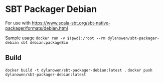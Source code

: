 # SBT Packager Debian

For use with https://www.scala-sbt.org/sbt-native-packager/formats/debian.html

Sample usage
`docker run -v $(pwd):/root --rm dylanowen/sbt-packager-debian sbt debian:packageBin`

## Build
`docker build -t dylanowen/sbt-packager-debian:latest .`
`docker push dylanowen/sbt-packager-debian:latest`